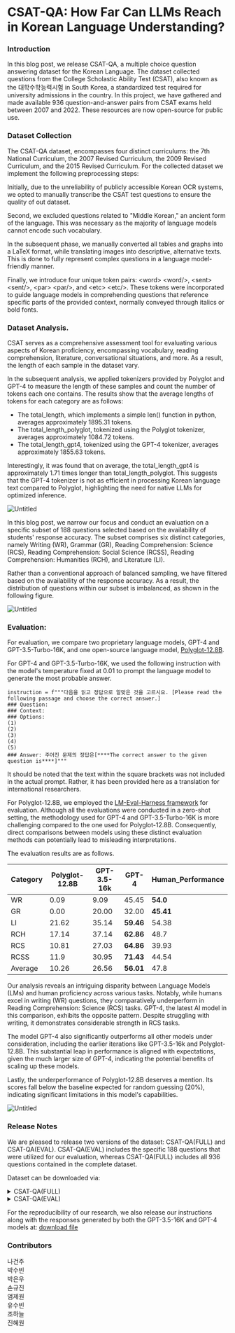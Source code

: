 # CSAT-QA: How Far Can LLMs Reach in Korean Language Understanding?

### Introduction

In this blog post, we release CSAT-QA, a multiple choice question answering dataset for the Korean Language. The dataset collected questions from the College Scholastic Ability Test (CSAT), also known as the 대학수학능력시험 in South Korea, a standardized test required for university admissions in the country. In this project, we have gathered and made available 936 question-and-answer pairs from CSAT exams held between 2007 and 2022. These resources are now open-source for public use.

### Dataset Collection

The CSAT-QA dataset, encompasses four distinct curriculums: the 7th National Curriculum, the 2007 Revised Curriculum, the 2009 Revised Curriculum, and the 2015 Revised Curriculum. For the collected dataset we implement the following preprocessing steps:

Initially, due to the unreliability of publicly accessible Korean OCR systems, we opted to manually transcribe the CSAT test questions to ensure the quality of out dataset.

Second, we excluded questions related to "Middle Korean," an ancient form of the language. This was necessary as the majority of language models cannot encode such vocabulary.

In the subsequent phase, we manually converted all tables and graphs into a LaTeX format, while translating images into descriptive, alternative texts. This is done to fully represent complex questions in a language model-friendly manner.

Finally, we introduce four unique token pairs: \<word> \<word/>, \<sent> \<sent/>, \<par> \<par/>, and \<etc> \<etc/>. These tokens were incorporated to guide language models in comprehending questions that reference specific parts of the provided context, normally conveyed through italics or bold fonts.

### Dataset Analysis.

CSAT serves as a comprehensive assessment tool for evaluating various aspects of Korean proficiency, encompassing vocabulary, reading comprehension, literature, conversational situations, and more. As a result, the length of each sample in the dataset vary. 

In the subsequent analysis, we applied tokenizers provided by Polyglot and GPT-4 to measure the length of these samples and count the number of tokens each one contains. The results show that the average lengths of tokens for each category are as follows:

- The total_length, which implements a simple len() function in python, averages approximately 1895.31 tokens.
- The total_length_polyglot, tokenized using the Polyglot tokenizer, averages approximately 1084.72 tokens.
- The total_length_gpt4, tokenized using the GPT-4 tokenizer, averages approximately 1855.63 tokens.

Interestingly, it was found that on average, the total_length_gpt4 is approximately 1.71 times longer than total_length_polyglot. This suggests that the GPT-4 tokenizer is not as efficient in processing Korean language text compared to Polyglot, highlighting the need for native LLMs for optimized inference.

![Untitled](https://github.com/guijinSON/hae-rae/blob/main/blog/assets/csat_token.png)

In this blog post, we narrow our focus and conduct an evaluation on a specific subset of 188 questions selected based on the availability of students' response accuracy. The subset comprises six distinct categories, namely Writing (WR), Grammar (GR), Reading Comprehension: Science (RCS), Reading Comprehension: Social Science (RCSS), Reading Comprehension: Humanities (RCH), and Literature (LI).

Rather than a conventional approach of balanced sampling, we have filtered based on the availability of the response accuracy. As a result, the distribution of questions within our subset is imbalanced, as shown in the following figure.

![Untitled](https://github.com/guijinSON/hae-rae/blob/main/blog/assets/csat_histogram.png)

### Evaluation:

For evaluation, we compare two proprietary language models, GPT-4 and GPT-3.5-Turbo-16K, and one open-source language model, [Polyglot-12.8B](https://huggingface.co/EleutherAI/polyglot-ko-12.8b).

For GPT-4 and GPT-3.5-Turbo-16K, we used the following instruction with the model's temperature fixed at 0.01 to prompt the language model to generate the most probable answer. 
```
instruction = f"""다음을 읽고 정답으로 알맞은 것을 고르시요. [Please read the following passage and choose the correct answer.]
### Question: 
### Context: 
### Options:
(1) 
(2) 
(3) 
(4) 
(5) 
### Answer: 주어진 문제의 정답은[****The correct answer to the given question is****]"""
```
It should be noted that the text within the square brackets was not included in the actual prompt. Rather, it has been provided here as a translation for international researchers.

For Polyglot-12.8B, we employed the [LM-Eval-Harness framework](https://github.com/EleutherAI/lm-evaluation-harness) for evaluation. Although all the evaluations were conducted in a zero-shot setting, the methodology used for GPT-4 and GPT-3.5-Turbo-16K is more challenging compared to the one used for Polyglot-12.8B. Consequently, direct comparisons between models using these distinct evaluation methods can potentially lead to misleading interpretations.

The evaluation results are as follows. 

| Category | Polyglot-12.8B | GPT-3.5-16k | GPT-4     | Human_Performance |
|----------|----------------|-------------|-----------|-------------------|
| WR       | 0.09           | 9.09        | 45.45     | **54.0**          |
| GR       | 0.00           | 20.00       | 32.00     | **45.41**         |
| LI       | 21.62          | 35.14       | **59.46** | 54.38             |
| RCH      | 17.14          | 37.14       | **62.86** | 48.7              |
| RCS      | 10.81          | 27.03       | **64.86** | 39.93             |
| RCSS     | 11.9           | 30.95       | **71.43** | 44.54             |
| Average  | 10.26          | 26.56       | **56.01** | 47.8              |


Our analysis reveals an intriguing disparity between Language Models (LMs) and human proficiency across various tasks. Notably, while humans excel in writing (WR) questions, they comparatively underperform in Reading Comprehension: Science (RCS) tasks. GPT-4, the latest AI model in this comparison, exhibits the opposite pattern. Despite struggling with writing, it demonstrates considerable strength in RCS tasks.

The model GPT-4 also significantly outperforms all other models under consideration, including the earlier iterations like GPT-3.5-16k and Polyglot-12.8B. This substantial leap in performance is aligned with expectations, given the much larger size of GPT-4, indicating the potential benefits of scaling up these models.

Lastly, the underperformance of Polyglot-12.8B deserves a mention. Its scores fall below the baseline expected for random guessing (20%), indicating significant limitations in this model's capabilities.

![Untitled](https://github.com/guijinSON/hae-rae/blob/main/blog/assets/csat_spyder.png)

### Release Notes

We are pleased to release two versions of the dataset: CSAT-QA(FULL) and CSAT-QA(EVAL). CSAT-QA(EVAL) includes the specific 188 questions that were utilized for our evaluation, whereas CSAT-QA(FULL) includes all 936 questions contained in the complete dataset.

Dataset can be downloaded via:

<details>
<summary> CSAT-QA(FULL) </summary>

```
from datasets import load_dataset
dataset = load_dataset("HAERAE-HUB/CSAT-QA")
```
</details>

<details>
<summary> CSAT-QA(EVAL) </summary>

```
from datasets import load_dataset
import pandas as pd

dataset = load_dataset("HAERAE-HUB/CSAT-QA")
dataset = pd.DataFrame(dataset["train"]).dropna(subset=["Category"])
```
</details>

For the reproducibility of our research, we also release our instructions along with the responses generated by both the GPT-3.5-16K and GPT-4 models at: [download file](https://github.com/guijinSON/hae-rae/blob/main/blog/assets/test_results.csv)

### Contributors 
나건주  
박수빈  
박은우  
손규진  
염제원  
유수빈  
조하늘  
진혜원  

